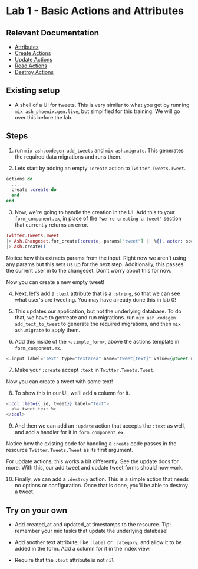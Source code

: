 # Lab 1 - Basic Actions and Attributes

## Relevant Documentation

- [Attributes](https://hexdocs.pm/ash/3.0.0-rc.21/attributes.html)
- [Create Actions](https://hexdocs.pm/ash/3.0.0-rc.21/create-actions.html)
- [Update Actions](https://hexdocs.pm/ash/3.0.0-rc.21/update-actions.html)
- [Read Actions](https://hexdocs.pm/ash/3.0.0-rc.21/read-actions.html)
- [Destroy Actions](https://hexdocs.pm/ash/3.0.0-rc.21/destroy-actions.html)

## Existing setup

- A shell of a UI for tweets. This is very similar to what you get by running `mix ash_phoenix.gen.live`, but simplified for this training. We will go over this before the lab.

## Steps

1. run `mix ash.codegen add_tweets` and `mix ash.migrate`. This generates the required data migrations and runs them.

2. Lets start by adding an empty `:create` action to `Twitter.Tweets.Tweet`.

```elixir
actions do
  ...
  create :create do
  end
end
```

3. Now, we're going to handle the creation in the UI. Add this to your `form_component.ex`, in place of the `"we're creating a tweet"` section that currently returns an error.

```elixir
Twitter.Tweets.Tweet
|> Ash.Changeset.for_create(:create, params["tweet"] || %{}, actor: socket.assigns.current_user)
|> Ash.create()
```

Notice how this extracts params from the input. Right now we aren't using any params but this sets us up for the next step. Additionally, this passes the current user in to the changeset. Don't worry about this for now.

Now you can create a new empty tweet!

4. Next, let's add a `:text` attribute that is a `:string`, so that we can see what user's are tweeting. You may have already done this in lab 0!

5. This updates our application, but not the underlying database. To do that, we have to genreate and run migrations. run `mix ash.codegen add_text_to_tweet` to generate the required migrations, and then `mix ash.migrate` to apply them.

6. Add this inside of the `<.simple_form>`, above the actions template in `form_component.ex`.

```elixir
<.input label="Text" type="textarea" name="tweet[text]" value={@tweet && @tweet.text} />
```

7. Make your `:create` accept `:text` in `Twitter.Tweets.Tweet`.

Now you can create a tweet with some text!

8. To show this in our UI, we'll add a column for it.

```elixir
<:col :let={{_id, tweet}} label="Text">
  <%= tweet.text %>
</:col>
```

9. And then we can add an `:update` action that accepts the `:text` as well, and add a handler for it in `form_component.ex`.

Notice how the existing code for handling a `create` code passes in the resource `Twitter.Tweets.Tweet` as its first argument.

For update actions, this works a bit differently. See the update docs for more. With this, our add tweet and update tweet forms should now work.

10. Finally, we can add a `:destroy` action. This is a simple action that needs no options or configuration. Once that is done, you'll be able to destroy a tweet.

## Try on your own

- Add created_at and updated_at timestamps to the resource. Tip: remember your mix tasks that update the underlying database!

- Add another text attribute, like `:label` or `:category`, and allow it to be added in the form. Add a column for it in the index view.

- Require that the `:text` attribute is not `nil`
